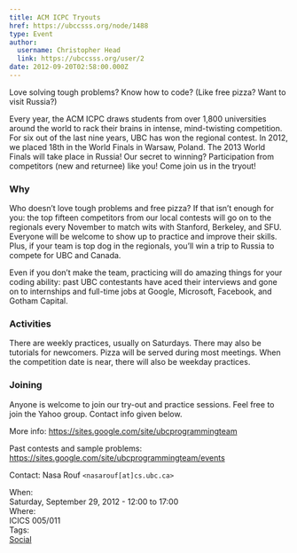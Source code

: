 ```yaml
---
title: ACM ICPC Tryouts 
href: https://ubccsss.org/node/1488
type: Event
author:
  username: Christopher Head
  link: https://ubccsss.org/user/2
date: 2012-09-20T02:58:00.000Z
---
```


<div class="field field-name-body field-type-text-with-summary field-label-hidden"><div class="field-items"><div class="field-item even"><p>Love solving tough problems? Know how to code? (Like free pizza? Want to visit Russia?)</p>
<p>Every year, the ACM ICPC draws students from over 1,800 universities around the world to rack their brains in intense, mind-twisting competition. For six out of the last nine years, UBC has won the regional contest. In 2012, we placed 18th in the World Finals in Warsaw, Poland. The 2013 World Finals will take place in Russia! Our secret to winning? Participation from competitors (new and returnee) like you! Come join us in the tryout!</p>
<h3>Why</h3>
<p>Who doesn&#x2019;t love tough problems and free pizza? If that isn&#x2019;t enough for you: the top fifteen competitors from our local contests will go on to the regionals every November to match wits with Stanford, Berkeley, and SFU. Everyone will be welcome to show up to practice and improve their skills. Plus, if your team is top dog in the regionals, you&#x2019;ll win a trip to Russia to compete for UBC and Canada.</p>
<p>Even if you don&#x2019;t make the team, practicing will do amazing things for your coding ability: past UBC contestants have aced their interviews and gone on to internships and full-time jobs at Google, Microsoft, Facebook, and Gotham Capital.</p>
<h3>Activities</h3>
<p>There are weekly practices, usually on Saturdays. There may also be tutorials for newcomers. Pizza will be served during most meetings. When the competition date is near, there will also be weekday practices.</p>
<h3>Joining</h3>
<p>Anyone is welcome to join our try-out and practice sessions. Feel free to join the Yahoo group. Contact info given below.</p>
<p>More info: <a href="https://sites.google.com/site/ubcprogrammingteam">https://sites.google.com/site/ubcprogrammingteam</a></p>
<p>Past contests and sample problems: <a href="https://sites.google.com/site/ubcprogrammingteam/events">https://sites.google.com/site/ubcprogrammingteam/events</a></p>
<p>Contact: Nasa Rouf <code>&lt;nasarouf[at]cs.ubc.ca&gt;</code></p>
</div></div></div><div class="field field-name-field-dates field-type-datetime field-label-above"><div class="field-label">When:&#xA0;</div><div class="field-items"><div class="field-item even"><span class="date-display-single">Saturday, September 29, 2012 - <span class="date-display-range"><span class="date-display-start">12:00</span> to <span class="date-display-end">17:00</span></span></span></div></div></div><div class="field field-name-field-location field-type-text field-label-above"><div class="field-label">Where:&#xA0;</div><div class="field-items"><div class="field-item even">ICICS 005/011</div></div></div>    <footer>
    <div class="field field-name-field-tags field-type-taxonomy-term-reference field-label-above"><div class="field-label">Tags:&#xA0;</div><div class="field-items"><div class="field-item even"><a href="/social">Social</a></div></div></div>      </footer>